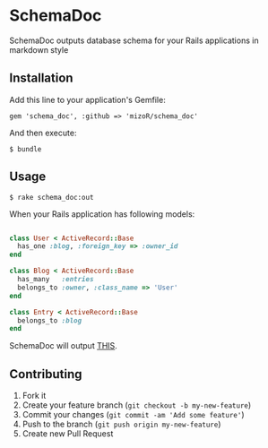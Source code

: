 # SchemaDoc

SchemaDoc outputs database schema for your Rails applications in markdown style

## Installation

Add this line to your application's Gemfile:

    gem 'schema_doc', :github => 'mizoR/schema_doc'

And then execute:

    $ bundle

## Usage

```
$ rake schema_doc:out
```

When your Rails application has following models:

```ruby

class User < ActiveRecord::Base
  has_one :blog, :foreign_key => :owner_id
end

class Blog < ActiveRecord::Base
  has_many   :entries
  belongs_to :owner, :class_name => 'User'
end

class Entry < ActiveRecord::Base
  belongs_to :blog
end
```

SchemaDoc will output [THIS](https://github.com/mizoR/schema_doc/tree/master/example/sample_output.md).

## Contributing

1. Fork it
2. Create your feature branch (`git checkout -b my-new-feature`)
3. Commit your changes (`git commit -am 'Add some feature'`)
4. Push to the branch (`git push origin my-new-feature`)
5. Create new Pull Request
